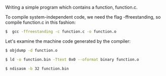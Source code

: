 Writing a simple program which contains a function, function.c.

To compile system-independent code, we need the flag -ffreestanding, so compile function.c in this fashion:

```sh
$  gcc -ffreestanding -c function.c -o function.o
```


Let's examine the machine code generated by the compiler:

```sh
$ objdump -d function.o
```

```sh
$ ld -o function.bin -Ttext 0x0 --oformat binary function.o
```

```sh
$ ndisasm -b 32 function.bin
```

